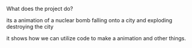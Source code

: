 What does the project do?

its a animation of a nuclear bomb falling onto a city and exploding destroying the city

it shows how we can utilize code to make a animation and other things.
